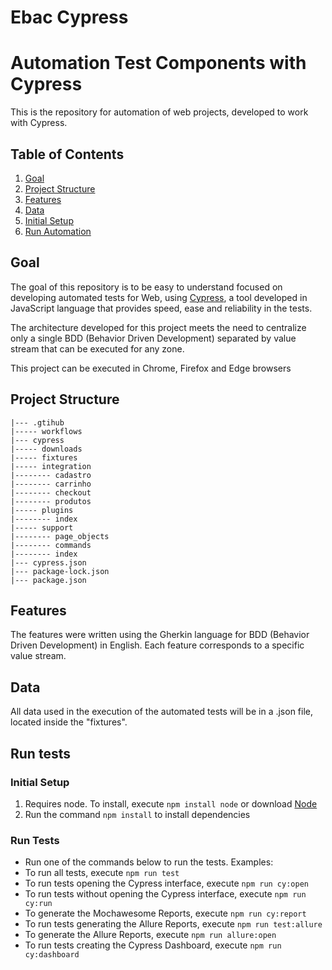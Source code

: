 # Ebac Cypress

# Automation Test Components with Cypress

This is the repository for automation of web projects, developed to work with Cypress.

## Table of Contents

1. [Goal](#goal)
2. [Project Structure](#project-structure)
3. [Features](#features)
4. [Data](#data)
5. [Initial Setup](#initial-setup)
6. [Run Automation](#run-automation)

## Goal

The goal of this repository is to be easy to understand focused on developing automated tests for Web, using [Cypress](https://www.cypress.io/), a tool developed in JavaScript language that provides speed, ease and reliability in the tests.

The architecture developed for this project meets the need to centralize only a single BDD (Behavior Driven Development) separated by value stream that can be executed for any zone.

This project can be executed in Chrome, Firefox and Edge browsers

## Project Structure

```
|--- .gtihub
|----- workflows
|--- cypress
|----- downloads
|----- fixtures
|----- integration
|-------- cadastro
|-------- carrinho
|-------- checkout
|-------- produtos
|----- plugins
|-------- index
|----- support
|-------- page_objects
|-------- commands
|-------- index
|--- cypress.json
|--- package-lock.json
|--- package.json
```

## Features

The features were written using the Gherkin language for BDD (Behavior Driven Development) in English. Each feature corresponds to a specific value stream.

## Data

All data used in the execution of the automated tests will be in a .json file, located inside the "fixtures".

## Run tests

### Initial Setup

1. Requires node. To install, execute `npm install node` or download [Node](https://nodejs.org/en/download/)
2. Run the command `npm install` to install dependencies

### Run Tests

- Run one of the commands below to run the tests.
  Examples:
- To run all tests, execute `npm run test`
- To run tests opening the Cypress interface, execute  `npm run cy:open`
- To run tests without opening the Cypress interface, execute  `npm run cy:run`
- To generate the Mochawesome Reports, execute  `npm run cy:report`
- To run tests generating the Allure Reports, execute  `npm run test:allure`
- To generate the Allure Reports, execute `npm run allure:open`
- To run tests creating the Cypress Dashboard, execute  `npm run cy:dashboard`
<p>

